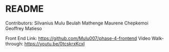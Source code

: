 # README

Contributors:
Silvanius Mulu
Beulah Mathenge
Maurene Chepkemoi
Geoffrey Matieso

Front End Link: https://github.com/Mulu007/phase-4-frontend
Video Walk-through: https://youtu.be/0tcskrxKcxI
